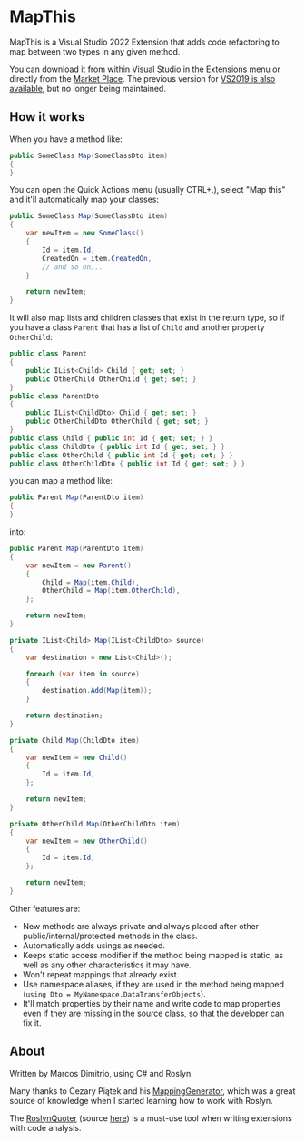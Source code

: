 # MapThis

MapThis is a Visual Studio 2022 Extension that adds code refactoring 
to map between two types in any given method.

You can download it from within Visual Studio in the Extensions menu or
directly from the 
[Market Place](https://marketplace.visualstudio.com/items?itemName=MarcosDimitrio.MapThisForVisualStudio2022). 
The previous version for 
[VS2019 is also available](https://marketplace.visualstudio.com/items?itemName=MarcosDimitrio.MapThisForVisualStudio2019), 
but no longer being maintained.

## How it works

When you have a method like:

```csharp
public SomeClass Map(SomeClassDto item)
{
}
```
    
You can open the Quick Actions menu (usually CTRL+.), select "Map 
this" and it'll automatically map your classes:

```csharp
public SomeClass Map(SomeClassDto item)
{
    var newItem = new SomeClass()
    {
        Id = item.Id,
        CreatedOn = item.CreatedOn,
        // and so on...
    }

    return newItem;
}
```

It will also map lists and children classes that exist in the 
return type, so if you have a class `Parent` that has a list of 
`Child` and another property `OtherChild`:

```csharp
public class Parent
{
    public IList<Child> Child { get; set; }
    public OtherChild OtherChild { get; set; }
}
public class ParentDto
{
    public IList<ChildDto> Child { get; set; }
    public OtherChildDto OtherChild { get; set; }
}
public class Child { public int Id { get; set; } }
public class ChildDto { public int Id { get; set; } }
public class OtherChild { public int Id { get; set; } }
public class OtherChildDto { public int Id { get; set; } }
```

you can map a method like:

```csharp
public Parent Map(ParentDto item)
{
}
```

into:

```csharp
public Parent Map(ParentDto item)
{
    var newItem = new Parent()
    {
        Child = Map(item.Child),
        OtherChild = Map(item.OtherChild),
    };

    return newItem;
}

private IList<Child> Map(IList<ChildDto> source)
{
    var destination = new List<Child>();

    foreach (var item in source)
    {
        destination.Add(Map(item));
    }

    return destination;
}

private Child Map(ChildDto item)
{
    var newItem = new Child()
    {
        Id = item.Id,
    };

    return newItem;
}

private OtherChild Map(OtherChildDto item)
{
    var newItem = new OtherChild()
    {
        Id = item.Id,
    };

    return newItem;
}
```

Other features are:

- New methods are always private and always placed 
  after other public/internal/protected methods in the class.
- Automatically adds usings as needed.
- Keeps static access modifier if the method being mapped 
  is static, as well as any other characteristics it may have.
- Won't repeat mappings that already exist.
- Use namespace aliases, if they are used in the method
  being mapped (`using Dto = MyNamespace.DataTransferObjects`).
- It'll match properties by their name and write code 
  to map properties even if they are missing in the source 
  class, so that the developer can fix it.

## About

Written by Marcos Dimitrio, using C# and Roslyn.

Many thanks to Cezary Piątek and his 
[MappingGenerator](https://github.com/cezarypiatek/MappingGenerator), 
which was a great source of knowledge when I started learning how to
work with Roslyn.

The [RoslynQuoter](https://roslynquoter.azurewebsites.net/) 
(source [here](https://github.com/KirillOsenkov/RoslynQuoter)) is a 
must-use tool when writing extensions with code analysis.
